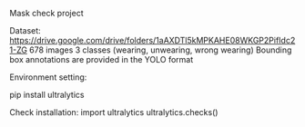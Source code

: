 Mask check project

Dataset: https://drive.google.com/drive/folders/1aAXDTl5kMPKAHE08WKGP2PifIdc21-ZG
678 images
3 classes (wearing, unwearing, wrong wearing)
Bounding box annotations are provided in the YOLO format

Environment setting:

pip install ultralytics

Check installation:
import ultralytics
ultralytics.checks()

